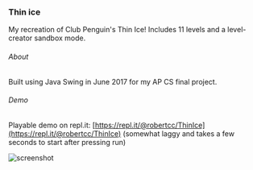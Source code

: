 ### Thin ice
My recreation of Club Penguin's Thin Ice! Includes 11 levels and a level-creator sandbox mode.

###### About
Built using Java Swing in June 2017 for my AP CS final project.

###### Demo
Playable demo on repl.it: [https://repl.it/@robertcc/ThinIce](https://repl.it/@robertcc/ThinIce)
(somewhat laggy and takes a few seconds to start after pressing run)

![screenshot](https://user-images.githubusercontent.com/26857115/94655075-06775580-02cc-11eb-814c-3e7be779186a.png)
